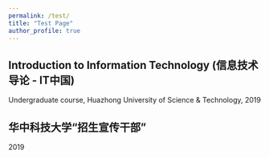 ```yaml
---
permalink: /test/
title: "Test Page"
author_profile: true
---
```


<h2>Introduction to Information Technology (信息技术导论 - IT中国)</h2>
Undergraduate course, Huazhong University of Science & Technology, 2019
<h2>华中科技大学“招生宣传干部”</h2>
2019
